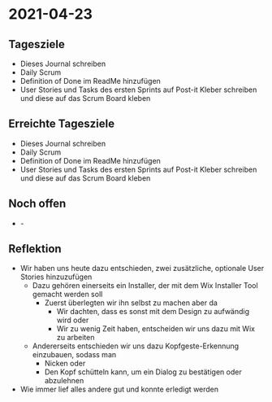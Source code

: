 # 2021-04-23
## Tagesziele
* Dieses Journal schreiben
* Daily Scrum
* Definition of Done im ReadMe hinzufügen
* User Stories und Tasks des ersten Sprints auf Post-it Kleber schreiben und diese auf das Scrum Board kleben
## Erreichte Tagesziele
* Dieses Journal schreiben
* Daily Scrum
* Definition of Done im ReadMe hinzufügen
* User Stories und Tasks des ersten Sprints auf Post-it Kleber schreiben und diese auf das Scrum Board kleben
## Noch offen
* \-
## Reflektion
* Wir haben uns heute dazu entschieden, zwei zusätzliche, optionale User Stories hinzuzufügen
    * Dazu gehören einerseits ein Installer, der mit dem Wix Installer Tool gemacht werden soll
        * Zuerst überlegten wir ihn selbst zu machen aber da
            * Wir dachten, dass es sonst mit dem Design zu aufwändig wird oder
            * Wir zu wenig Zeit haben, entscheiden wir uns dazu mit Wix zu arbeiten
    * Andererseits entschieden wir uns dazu Kopfgeste-Erkennung einzubauen, sodass man
        * Nicken oder
        * Den Kopf schütteln kann, um ein Dialog zu bestätigen oder abzulehnen
* Wie immer lief alles andere gut und konnte erledigt werden    